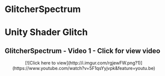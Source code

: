 # GlitcherSpectrum
Unity Shader Glitch
=================

## GlitcherSpectrum - Video 1 - Click for view video
<p align="center">
[![Click here to view](http://i.imgur.com/rgjewFW.png?1)](https://www.youtube.com/watch?v=5F1qsYyjvpk&feature=youtu.be)
</p>
